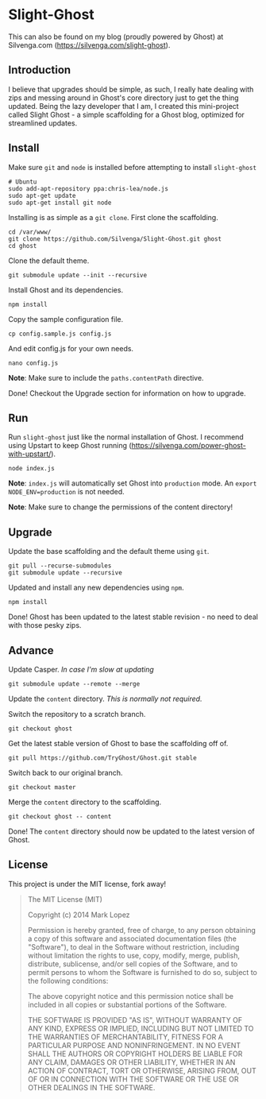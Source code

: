 # Slight-Ghost

This can also be found on my blog (proudly powered by Ghost) at Silvenga.com (https://silvenga.com/slight-ghost). 

## Introduction 

I believe that upgrades should be simple, as such, I really hate dealing with zips and messing around in Ghost's core directory just to get the thing updated. Being the lazy developer that I am, I created this mini-project called Slight Ghost - a simple scaffolding for a Ghost blog, optimized for streamlined updates. 

## Install

Make sure `git` and `node` is installed before attempting to install `slight-ghost`

```
# Ubuntu
sudo add-apt-repository ppa:chris-lea/node.js 
sudo apt-get update
sudo apt-get install git node
```

Installing is as simple as a `git clone`. First clone the scaffolding.

```
cd /var/www/ 
git clone https://github.com/Silvenga/Slight-Ghost.git ghost
cd ghost
```

Clone the default theme. 

```
git submodule update --init --recursive
```

Install Ghost and its dependencies.

```
npm install
```

Copy the sample configuration file. 

```
cp config.sample.js config.js
```

And edit config.js for your own needs. 

```
nano config.js
```

**Note**: Make sure to include the `paths.contentPath` directive. 

Done! Checkout the Upgrade section for information on how to upgrade. 

## Run

Run `slight-ghost` just like the normal installation of Ghost. I recommend using Upstart to keep Ghost running (https://silvenga.com/power-ghost-with-upstart/).

```
node index.js
```

**Note**:  `index.js` will automatically set Ghost into `production` mode. An `export NODE_ENV=production` is not needed. 

**Note**: Make sure to change the permissions of the content directory!

## Upgrade

Update the base scaffolding and the default theme using `git`.

```
git pull --recurse-submodules
git submodule update --recursive
```

Updated and install any new dependencies using `npm`.

```
npm install
```

Done! Ghost has been updated to the latest stable revision - no need to deal with those pesky zips. 

## Advance

Update Casper. *In case I'm slow at updating*

```
git submodule update --remote --merge
```

Update the `content` directory.  *This is normally not required.* 

Switch the repository to a scratch branch. 

```
git checkout ghost
```

Get the latest stable version of Ghost to base the scaffolding off of. 

```
git pull https://github.com/TryGhost/Ghost.git stable
```

Switch back to our original branch. 

```
git checkout master
```

Merge the `content` directory to the scaffolding. 

```
git checkout ghost -- content
```

Done! The `content` directory should now be updated to the latest version of Ghost. 

## License

This project is under the MIT license, fork away!

> The MIT License (MIT)
> 
> Copyright (c) 2014 Mark Lopez
> 
> Permission is hereby granted, free of charge, to any person obtaining
> a copy of this software and associated documentation files (the
> "Software"), to deal in the Software without restriction, including
> without limitation the rights to use, copy, modify, merge, publish,
> distribute, sublicense, and/or sell copies of the Software, and to
> permit persons to whom the Software is furnished to do so, subject to
> the following conditions:
> 
> The above copyright notice and this permission notice shall be
> included in all copies or substantial portions of the Software.
> 
> THE SOFTWARE IS PROVIDED "AS IS", WITHOUT WARRANTY OF ANY KIND,
> EXPRESS OR IMPLIED, INCLUDING BUT NOT LIMITED TO THE WARRANTIES OF
> MERCHANTABILITY, FITNESS FOR A PARTICULAR PURPOSE AND NONINFRINGEMENT.
> IN NO EVENT SHALL THE AUTHORS OR COPYRIGHT HOLDERS BE LIABLE FOR ANY
> CLAIM, DAMAGES OR OTHER LIABILITY, WHETHER IN AN ACTION OF CONTRACT,
> TORT OR OTHERWISE, ARISING FROM, OUT OF OR IN CONNECTION WITH THE
> SOFTWARE OR THE USE OR OTHER DEALINGS IN THE SOFTWARE.

